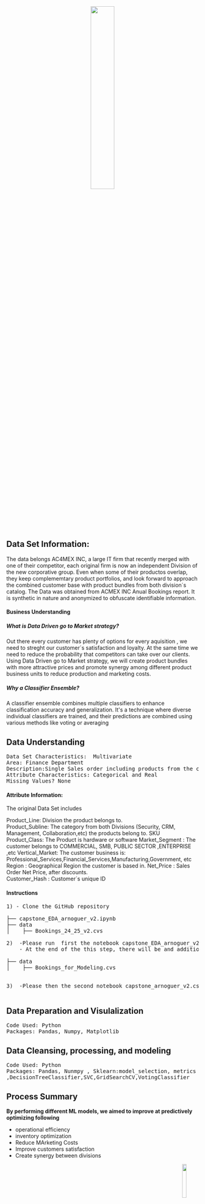 <center>
    <center>
        <img src = images/lstm.png width = 35%/>
    </center>
</center>

## Data Set Information:

The data belongs AC4MEX INC, a large IT firm that recently merged with one of their competitor, 
each original firm is now an independent Division of the new corporative group.
Even when some of their productos overlap, they keep complememtary product portfolios, 
and look forward to approach the combined customer base with product bundles from both division´s catalog. 
The Data was obtained from ACMEX INC Anual Bookings report. 
It is synthetic in nature and anonymized to obfuscate identifiable information.


#### Business Understanding

##### What is Data Driven go to Market strategy?

Out there every customer has plenty of options for every aquisition , we need to streght our customer´s satisfaction and loyalty. At the same time we need to reduce the probability that competitors can take over our clients. Using Data Driven go to Market strategy, we will create product bundles with more attractive prices and promote synergy among different product business units to reduce production and marketing costs.

##### Why a Classifier Ensemble?

A classifier ensemble combines multiple classifiers to enhance classification accuracy and generalization. It's a technique where diverse individual classifiers are trained, and their predictions are combined using various methods like voting or averaging


## Data Understanding
<pre>
Data Set Characteristics:  Multivariate
Area: Finance Department
Description:Single Sales order including products from the catalog
Attribute Characteristics: Categorical and Real
Missing Values? None
</pre>

#### Attribute Information:

The original Data Set includes 

Product_Line: Division the product belongs to.  
Product_Subline: The category from both Divisions (Security, CRM, Management, Collaboration,etc) the products belong to.
SKU Product_Class: The Product is hardware or software
Market_Segment : The customer belongs to COMMERCIAL, SMB, PUBLIC SECTOR ,ENTERPRISE ,etc
Vertical_Market: The customer business is:  Professional_Services,Financial_Services,Manufacturing,Government, etc
Region : Geographical Region the customer is based in.
Net_Price : Sales Order Net Price, after discounts.   
Customer_Hash : Customer´s unique ID


#### Instructions
<pre>
1) - Clone the GitHub repository

├── capstone_EDA_arnoguer_v2.ipynb
├── data
│    ├── Bookings_24_25_v2.cvs

2)  -Please run  first the notebook capstone_EDA_arnoguer_v2.ipynb
    - At the end of the this step, there will be and additional CSV File (Bookings_for_Modeling.csv) under the Data directory.

├── data
│    ├── Bookings_for_Modeling.cvs

 
3)  -Please then the second notebook capstone_arnoguer_v2.csv

</pre>

## Data Preparation and Visulalization
<pre>
Code Used: Python
Packages: Pandas, Numpy, Matplotlib
</pre>
## Data Cleansing, processing, and modeling
<pre>
Code Used: Python
Packages: Pandas, Nunmpy , Sklearn:model_selection, metrics , preprocessing ,compose ,LogisticRegression,KNeighborsClassifier
,DecisionTreeClassifier,SVC,GridSearchCV,VotingClassifier
</pre>

## Process Summary
**By performing different ML models, we aimed to improve at predictively optimizing following**
- operational efficiency
- inventory optimization
- Reduce MArketing Costs
- Improve customers satisfaction
- Create synergy between divisions



<center>
    <img src = images/copyright.png width = 15%, align = "right"/>
</center>
